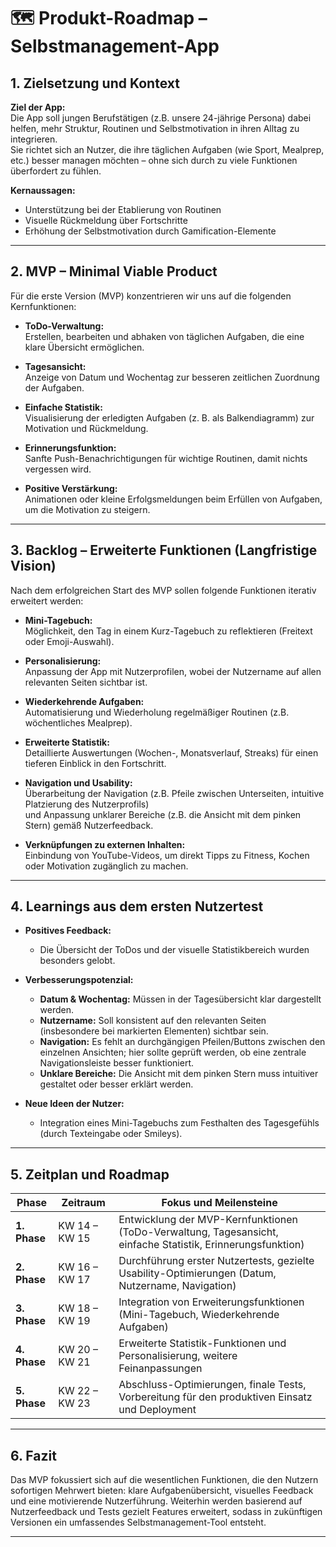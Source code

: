 # 🗺️ Produkt-Roadmap – Selbstmanagement-App

## 1. Zielsetzung und Kontext

**Ziel der App:**  
Die App soll jungen Berufstätigen (z.B. unsere 24-jährige Persona) dabei helfen, mehr Struktur, Routinen und Selbstmotivation in ihren Alltag zu integrieren.  
Sie richtet sich an Nutzer, die ihre täglichen Aufgaben (wie Sport, Mealprep, etc.) besser managen möchten – ohne sich durch zu viele Funktionen überfordert zu fühlen.

**Kernaussagen:**  
- Unterstützung bei der Etablierung von Routinen  
- Visuelle Rückmeldung über Fortschritte  
- Erhöhung der Selbstmotivation durch Gamification-Elemente

---

## 2. MVP – Minimal Viable Product

Für die erste Version (MVP) konzentrieren wir uns auf die folgenden Kernfunktionen:

- **ToDo-Verwaltung:**  
  Erstellen, bearbeiten und abhaken von täglichen Aufgaben, die eine klare Übersicht ermöglichen.

- **Tagesansicht:**  
  Anzeige von Datum und Wochentag zur besseren zeitlichen Zuordnung der Aufgaben.

- **Einfache Statistik:**  
  Visualisierung der erledigten Aufgaben (z. B. als Balkendiagramm) zur Motivation und Rückmeldung.

- **Erinnerungsfunktion:**  
  Sanfte Push-Benachrichtigungen für wichtige Routinen, damit nichts vergessen wird.

- **Positive Verstärkung:**  
  Animationen oder kleine Erfolgsmeldungen beim Erfüllen von Aufgaben, um die Motivation zu steigern.

---

## 3. Backlog – Erweiterte Funktionen (Langfristige Vision)

Nach dem erfolgreichen Start des MVP sollen folgende Funktionen iterativ erweitert werden:

- **Mini-Tagebuch:**  
  Möglichkeit, den Tag in einem Kurz-Tagebuch zu reflektieren (Freitext oder Emoji-Auswahl).

- **Personalisierung:**  
  Anpassung der App mit Nutzerprofilen, wobei der Nutzername auf allen relevanten Seiten sichtbar ist.

- **Wiederkehrende Aufgaben:**  
  Automatisierung und Wiederholung regelmäßiger Routinen (z.B. wöchentliches Mealprep).

- **Erweiterte Statistik:**  
  Detaillierte Auswertungen (Wochen-, Monatsverlauf, Streaks) für einen tieferen Einblick in den Fortschritt.

- **Navigation und Usability:**  
  Überarbeitung der Navigation (z.B. Pfeile zwischen Unterseiten, intuitive Platzierung des Nutzerprofils)  
  und Anpassung unklarer Bereiche (z.B. die Ansicht mit dem pinken Stern) gemäß Nutzerfeedback.

- **Verknüpfungen zu externen Inhalten:**  
  Einbindung von YouTube-Videos, um direkt Tipps zu Fitness, Kochen oder Motivation zugänglich zu machen.

---

## 4. Learnings aus dem ersten Nutzertest

- **Positives Feedback:**  
  - Die Übersicht der ToDos und der visuelle Statistikbereich wurden besonders gelobt.
  
- **Verbesserungspotenzial:**  
  - **Datum & Wochentag:** Müssen in der Tagesübersicht klar dargestellt werden.  
  - **Nutzername:** Soll konsistent auf den relevanten Seiten (insbesondere bei markierten Elementen) sichtbar sein.  
  - **Navigation:** Es fehlt an durchgängigen Pfeilen/Buttons zwischen den einzelnen Ansichten; hier sollte geprüft werden, ob eine zentrale Navigationsleiste besser funktioniert.  
  - **Unklare Bereiche:** Die Ansicht mit dem pinken Stern muss intuitiver gestaltet oder besser erklärt werden.

- **Neue Ideen der Nutzer:**  
  - Integration eines Mini-Tagebuchs zum Festhalten des Tagesgefühls (durch Texteingabe oder Smileys).

---

## 5. Zeitplan und Roadmap

| Phase | Zeitraum       | Fokus und Meilensteine                                          |
|-------|----------------|-----------------------------------------------------------------|
| **1. Phase** | KW 14 – KW 15 | Entwicklung der MVP-Kernfunktionen (ToDo-Verwaltung, Tagesansicht, einfache Statistik, Erinnerungsfunktion) |
| **2. Phase** | KW 16 – KW 17 | Durchführung erster Nutzertests, gezielte Usability-Optimierungen (Datum, Nutzername, Navigation) |
| **3. Phase** | KW 18 – KW 19 | Integration von Erweiterungsfunktionen (Mini-Tagebuch, Wiederkehrende Aufgaben) |
| **4. Phase** | KW 20 – KW 21 | Erweiterte Statistik-Funktionen und Personalisierung, weitere Feinanpassungen |
| **5. Phase** | KW 22 – KW 23 | Abschluss-Optimierungen, finale Tests, Vorbereitung für den produktiven Einsatz und Deployment |

---

## 6. Fazit

Das MVP fokussiert sich auf die wesentlichen Funktionen, die den Nutzern sofortigen Mehrwert bieten: klare Aufgabenübersicht, visuelles Feedback und eine motivierende Nutzerführung. Weiterhin werden basierend auf Nutzerfeedback und Tests gezielt Features erweitert, sodass in zukünftigen Versionen ein umfassendes Selbstmanagement-Tool entsteht.

---

